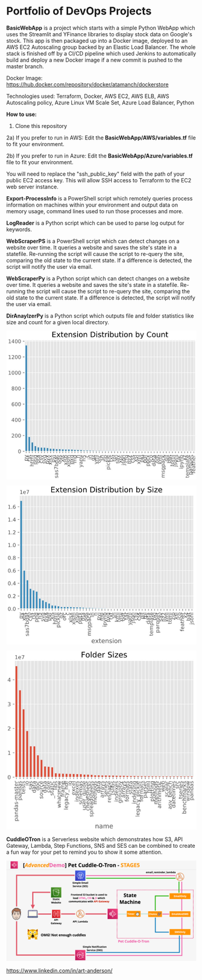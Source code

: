 # Portfolio of DevOps Projects

**BasicWebApp** is a project which starts with a simple Python WebApp which uses the Streamlit and YFinance libraries to display stock data on Google's stock. This app is then packaged up into a Docker image, deployed to an AWS EC2 Autoscaling group backed by an Elastic Load Balancer. The whole stack is finished off by a CI/CD pipeline which used Jenkins to automatically build and deploy a new Docker image if a new commit is pushed to the master branch.

Docker Image: https://hub.docker.com/repository/docker/atamanch/dockerstore

Technologies used: Terraform, Docker, AWS EC2, AWS ELB, AWS Autoscaling policy, Azure Linux VM Scale Set, Azure Load Balancer, Python

**How to use:**

1) Clone this repository

2a) If you prefer to run in AWS:
	  Edit the **BasicWebApp/AWS/variables.tf** file to fit your environment.
    
2b) If you prefer to run in Azure: 
    Edit the **BasicWebApp/Azure/variables.tf** file to fit your environment.

You will need to replace the "ssh_public_key" field with the path of your public EC2 access key. This will allow SSH access to Terraform to the EC2 web server instance.


**Export-ProcessInfo** is a PowerShell script which remotely queries process information on machines within your environment and output data on memory usage, command lines used to run those processes and more.


**LogReader** is a Python script which can be used to parse log output for keywords.


**WebScraperPS** is a PowerShell script which can detect changes on a website over time. It queries a website and saves the site's state in a statefile. Re-running the script will cause the script to re-query the site, comparing the old state to the current state. If a difference is detected, the script will notify the user via email.


**WebScraperPy** is a Python script which can detect changes on a website over time. It queries a website and saves the site's state in a statefile. Re-running the script will cause the script to re-query the site, comparing the old state to the current state. If a difference is detected, the script will notify the user via email.


**DirAnaylzerPy** is a Python script which outputs file and folder statistics like size and count for a given local directory.

![Extension Distribution by Count](/DirAnalyzerPy/ExtDistCount2.jpg?raw=true "Extension Distrbution by Count")

![Extension Distribution by Size](/DirAnalyzerPy/ExtDistSize.jpg?raw=true "Extension Distribution by Size")

![Folder Sizes](/DirAnalyzerPy/FolderSize.jpg?raw=true "Folder Sizes")


**CuddleOTron** is a Serverless website which demonstrates how S3, API Gateway, Lambda, Step Functions, SNS and SES can be combined to create a fun way for your pet to remind you to show it some attention.

![CuddleOTron Architecture](/CuddleOTron/ARCHITECTURE.jpg?raw=true "CuddleOTron Architecture")

https://www.linkedin.com/in/art-anderson/
